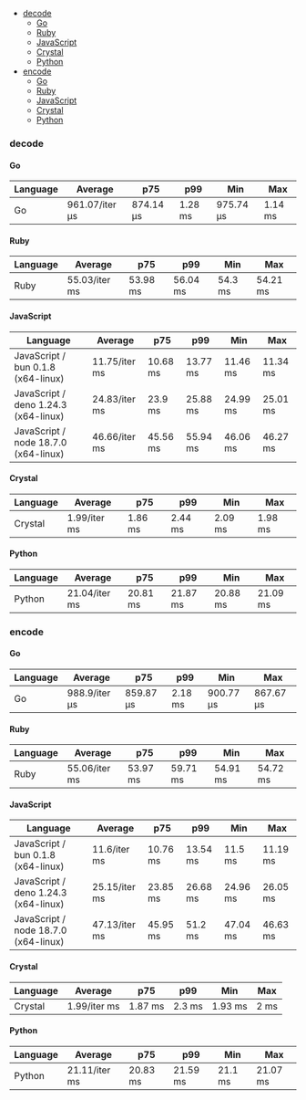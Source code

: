 - [decode](#base64-decode)
    - [Go](#base64-decode-go)
    - [Ruby](#base64-decode-ruby)
    - [JavaScript](#base64-decode-javascript)
    - [Crystal](#base64-decode-crystal)
    - [Python](#base64-decode-python)
- [encode](#base64-encode)
    - [Go](#base64-encode-go)
    - [Ruby](#base64-encode-ruby)
    - [JavaScript](#base64-encode-javascript)
    - [Crystal](#base64-encode-crystal)
    - [Python](#base64-encode-python)

### <a name="base64-decode">decode</a>

#### <a name="base64-decode-go">Go</a>

| Language | Average        | p75       | p99     | Min       | Max     |
| -------- | -------------- | --------- | ------- | --------- | ------- |
| Go       | 961.07/iter µs | 874.14 µs | 1.28 ms | 975.74 µs | 1.14 ms |

#### <a name="base64-decode-ruby">Ruby</a>

| Language | Average       | p75      | p99      | Min     | Max      |
| -------- | ------------- | -------- | -------- | ------- | -------- |
| Ruby     | 55.03/iter ms | 53.98 ms | 56.04 ms | 54.3 ms | 54.21 ms |

#### <a name="base64-decode-javascript">JavaScript</a>

| Language                             | Average       | p75      | p99      | Min      | Max      |
| ------------------------------------ | ------------- | -------- | -------- | -------- | -------- |
| JavaScript / bun 0.1.8 (x64-linux)   | 11.75/iter ms | 10.68 ms | 13.77 ms | 11.46 ms | 11.34 ms |
| JavaScript / deno 1.24.3 (x64-linux) | 24.83/iter ms | 23.9 ms  | 25.88 ms | 24.99 ms | 25.01 ms |
| JavaScript / node 18.7.0 (x64-linux) | 46.66/iter ms | 45.56 ms | 55.94 ms | 46.06 ms | 46.27 ms |

#### <a name="base64-decode-crystal">Crystal</a>

| Language | Average      | p75     | p99     | Min     | Max     |
| -------- | ------------ | ------- | ------- | ------- | ------- |
| Crystal  | 1.99/iter ms | 1.86 ms | 2.44 ms | 2.09 ms | 1.98 ms |

#### <a name="base64-decode-python">Python</a>

| Language | Average       | p75      | p99      | Min      | Max      |
| -------- | ------------- | -------- | -------- | -------- | -------- |
| Python   | 21.04/iter ms | 20.81 ms | 21.87 ms | 20.88 ms | 21.09 ms |

### <a name="base64-encode">encode</a>

#### <a name="base64-encode-go">Go</a>

| Language | Average       | p75       | p99     | Min       | Max       |
| -------- | ------------- | --------- | ------- | --------- | --------- |
| Go       | 988.9/iter µs | 859.87 µs | 2.18 ms | 900.77 µs | 867.67 µs |

#### <a name="base64-encode-ruby">Ruby</a>

| Language | Average       | p75      | p99      | Min      | Max      |
| -------- | ------------- | -------- | -------- | -------- | -------- |
| Ruby     | 55.06/iter ms | 53.97 ms | 59.71 ms | 54.91 ms | 54.72 ms |

#### <a name="base64-encode-javascript">JavaScript</a>

| Language                             | Average       | p75      | p99      | Min      | Max      |
| ------------------------------------ | ------------- | -------- | -------- | -------- | -------- |
| JavaScript / bun 0.1.8 (x64-linux)   | 11.6/iter ms  | 10.76 ms | 13.54 ms | 11.5 ms  | 11.19 ms |
| JavaScript / deno 1.24.3 (x64-linux) | 25.15/iter ms | 23.85 ms | 26.68 ms | 24.96 ms | 26.05 ms |
| JavaScript / node 18.7.0 (x64-linux) | 47.13/iter ms | 45.95 ms | 51.2 ms  | 47.04 ms | 46.63 ms |

#### <a name="base64-encode-crystal">Crystal</a>

| Language | Average      | p75     | p99    | Min     | Max  |
| -------- | ------------ | ------- | ------ | ------- | ---- |
| Crystal  | 1.99/iter ms | 1.87 ms | 2.3 ms | 1.93 ms | 2 ms |

#### <a name="base64-encode-python">Python</a>

| Language | Average       | p75      | p99      | Min     | Max      |
| -------- | ------------- | -------- | -------- | ------- | -------- |
| Python   | 21.11/iter ms | 20.83 ms | 21.59 ms | 21.1 ms | 21.07 ms |

